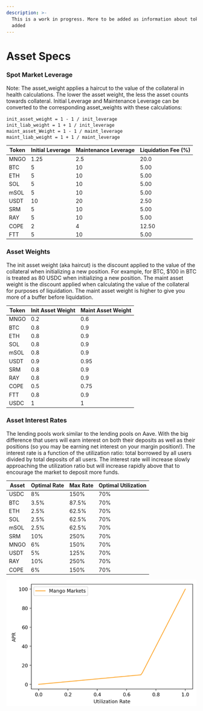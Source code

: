 ```yaml
---
description: >-
  This is a work in progress. More to be added as information about tokens is
  added
---
```


# Asset Specs

### Spot Market Leverage

Note: The asset\_weight applies a haircut to the value of the collateral in health calculations.  The lower the asset weight, the less the asset counts towards collateral. Initial Leverage and Maintenance Leverage can be converted to the corresponding asset\_weights with these calculations:

```
init_asset_weight = 1 - 1 / init_leverage
init_liab_weight = 1 + 1 / init_leverage
maint_asset_Weight = 1 - 1 / maint_leverage
maint_liab_weight = 1 + 1 / maint_leverage
```

| Token | Initial Leverage | Maintenance Leverage | Liquidation Fee (%) |
| ----- | ---------------- | -------------------- | ------------------- |
| MNGO  | 1.25             | 2.5                  | 20.0                |
| BTC   | 5                | 10                   | 5.00                |
| ETH   | 5                | 10                   | 5.00                |
| SOL   | 5                | 10                   | 5.00                |
| mSOL  | 5                | 10                   | 5.00                |
| USDT  | 10               | 20                   | 2.50                |
| SRM   | 5                | 10                   | 5.00                |
| RAY   | 5                | 10                   | 5.00                |
| COPE  | 2                | 4                    | 12.50               |
| FTT   | 5                | 10                   | 5.00                |

### Asset Weights

The init asset weight (aka haircut) is the discount applied to the value of the collateral  when initializing a new position. For example, for BTC, $100 in BTC is treated as 80 USDC when initializing a new position. The maint asset weight is the discount applied when calculating the value of the collateral for purposes of liquidation. The maint asset weight is higher to give you more of a buffer before liquidation.&#x20;

| Token | Init Asset Weight | Maint Asset Weight |
| ----- | ----------------- | ------------------ |
| MNGO  | 0.2               | 0.6                |
| BTC   | 0.8               | 0.9                |
| ETH   | 0.8               | 0.9                |
| SOL   | 0.8               | 0.9                |
| mSOL  | 0.8               | 0.9                |
| USDT  | 0.9               | 0.95               |
| SRM   | 0.8               | 0.9                |
| RAY   | 0.8               | 0.9                |
| COPE  | 0.5               | 0.75               |
| FTT   | 0.8               | 0.9                |
| USDC  | 1                 | 1                  |

### Asset Interest Rates

The lending pools work similar to the lending pools on Aave. With the big difference that users will earn interest on both their deposits as well as their positions (so you may be earning net interest on your margin position!). The interest rate is a function of the utilization ratio: total borrowed by all users divided by total deposits of all users. The interest rate will increase slowly approaching the utilization ratio but will increase rapidly above that to encourage the market to deposit more funds.

| Asset | Optimal Rate | Max Rate | Optimal Utilization |
| ----- | ------------ | -------- | ------------------- |
| USDC  | 8%           | 150%     | 70%                 |
| BTC   | 3.5%         | 87.5%    | 70%                 |
| ETH   | 2.5%         | 62.5%    | 70%                 |
| SOL   | 2.5%         | 62.5%    | 70%                 |
| mSOL  | 2.5%         | 62.5%    | 70%                 |
| SRM   | 10%          | 250%     | 70%                 |
| MNGO  | 6%           | 150%     | 70%                 |
| USDT  | 5%           | 125%     | 70%                 |
| RAY   | 10%          | 250%     | 70%                 |
| COPE  | 6%           | 150%     | 70%                 |

![Utilization rate can vary by asset.](../.gitbook/assets/untitled.png)
